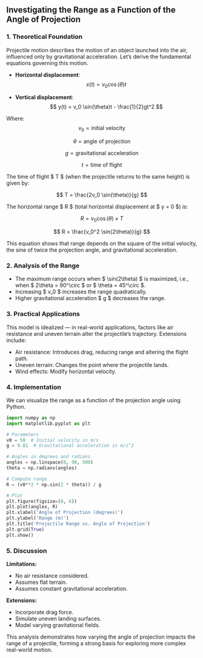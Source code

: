 ## Investigating the Range as a Function of the Angle of Projection

### 1. Theoretical Foundation

Projectile motion describes the motion of an object launched into the air, influenced only by gravitational acceleration. Let’s derive the fundamental equations governing this motion.

- **Horizontal displacement**: 
$$
 x(t) = v_0 \cos(\theta)t
$$

- **Vertical displacement**: 
$$
 y(t) = v_0 \sin(\theta)t - \frac{1}{2}gt^2
$$

Where:
$$
v_0 = \text{initial velocity}
$$

$$
\theta = \text{angle of projection}
$$

$$
g = \text{gravitational acceleration}
$$

$$
t = \text{time of flight}
$$


The time of flight $ T $ (when the projectile returns to the same height) is given by:

$$
 T = \frac{2v_0 \sin(\theta)}{g}
$$

The horizontal range $ R $ (total horizontal displacement at $ y = 0 $) is:

$$
 R = v_0 \cos(\theta) \times T 
$$

$$
 R = \frac{v_0^2 \sin(2\theta)}{g} 
$$

This equation shows that range depends on the square of the initial velocity, the sine of twice the projection angle, and gravitational acceleration.

### 2. Analysis of the Range

- The maximum range occurs when $ \sin(2\theta) $ is maximized, i.e., when $ 2\theta = 90^\circ $ or $ \theta = 45^\circ $.
- Increasing $ v_0 $ increases the range quadratically.
- Higher gravitational acceleration $ g $ decreases the range.

### 3. Practical Applications

This model is idealized — in real-world applications, factors like air resistance and uneven terrain alter the projectile’s trajectory. Extensions include:

- Air resistance: Introduces drag, reducing range and altering the flight path.
- Uneven terrain: Changes the point where the projectile lands.
- Wind effects: Modify horizontal velocity.

### 4. Implementation

We can visualize the range as a function of the projection angle using Python.

```python
import numpy as np
import matplotlib.pyplot as plt

# Parameters
v0 = 50  # Initial velocity in m/s
g = 9.81  # Gravitational acceleration in m/s^2

# Angles in degrees and radians
angles = np.linspace(0, 90, 500)
theta = np.radians(angles)

# Compute range
R = (v0**2 * np.sin(2 * theta)) / g

# Plot
plt.figure(figsize=(8, 6))
plt.plot(angles, R)
plt.xlabel('Angle of Projection (degrees)')
plt.ylabel('Range (m)')
plt.title('Projectile Range vs. Angle of Projection')
plt.grid(True)
plt.show()
```

### 5. Discussion

**Limitations:**
- No air resistance considered.
- Assumes flat terrain.
- Assumes constant gravitational acceleration.

**Extensions:**
- Incorporate drag force.
- Simulate uneven landing surfaces.
- Model varying gravitational fields.

This analysis demonstrates how varying the angle of projection impacts the range of a projectile, forming a strong basis for exploring more complex real-world motion.

